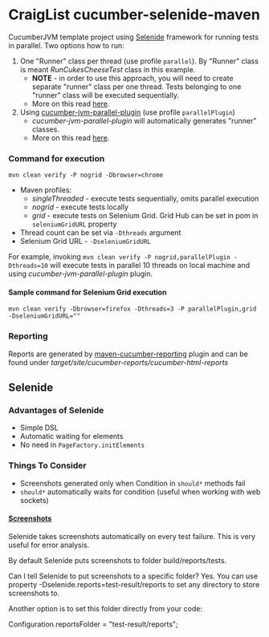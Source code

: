 CraigList cucumber-selenide-maven
=================
CucumberJVM template project using [Selenide](http://selenide.org/) framework for running tests in parallel. Two options how to run:
 1. One "Runner" class per thread (use profile `parallel`). By "Runner" class is meant *RunCukesCheeseTest* class in this example.
    * **NOTE** - in order to use this approach, you will need to create separate "runner" class per one thread. Tests belonging to one "runner" class will be executed sequentially.
    * More on this read [here](https://opencredo.com/running-cucumber-jvm-tests-in-parallel/).
 2. Using [cucumber-jvm-parallel-plugin](https://github.com/temyers/cucumber-jvm-parallel-plugin) (use profile `parallelPlugin`)
    * *cucumber-jvm-parallel-plugin* will automatically generates "runner" classes.
    * More on this read [here](http://automationrhapsody.com/running-cucumber-tests-in-parallel/).
### Command for execution
```
mvn clean verify -P nogrid -Dbrowser=chrome

```
* Maven profiles:
    * *singleThreaded* - execute tests sequentially, omits parallel execution
    * *nogrid* - execute tests locally
    * *grid* - execute tests on Selenium Grid. Grid Hub can be set in pom in `seleniumGridURL` property
* Thread count can be set via `-Dthreads` argument
* Selenium Grid URL - `-DseleniumGridURL`

For example, invoking `mvn clean verify -P nogrid,parallelPlugin -Dthreads=10` will execute tests in parallel 10 threads on local machine and using *cucumber-jvm-parallel-plugin* plugin.

#### Sample command for Selenium Grid execution
```
mvn clean verify -Dbrowser=firefox -Dthreads=3 -P parallelPlugin,grid -DseleniumGridURL=""
```

### Reporting
Reports are generated by [maven-cucumber-reporting](https://github.com/damianszczepanik/maven-cucumber-reporting) plugin and can be found under *target/site/cucumber-reports/cucumber-html-reports*


## Selenide
### Advantages of Selenide
 * Simple DSL
 * Automatic waiting for elements
 * No need in `PageFactory.initElements`
 
### Things To Consider
* Screenshots generated only when Condition in `should*` methods fail
* `should*` automatically waits for condition (useful when working with web sockets)

#### [Screenshots](https://selenide.org/documentation/screenshots.html)
Selenide takes screenshots automatically on every test failure. This is very useful for error analysis.

By default Selenide puts screenshots to folder build/reports/tests.

Can I tell Selenide to put screenshots to a specific folder?
Yes. You can use property -Dselenide.reports=test-result/reports to set any directory to store screenshots to.

Another option is to set this folder directly from your code:

Configuration.reportsFolder = "test-result/reports"; 




